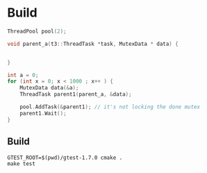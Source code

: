 Build
==========


```cc
ThreadPool pool(2);

void parent_a(t3::ThreadTask *task, MutexData * data) {


}

int a = 0;
for (int x = 0; x < 1000 ; x++ ) {
    MutexData data(&a);
    ThreadTask parent1(parent_a, &data);

    pool.AddTask(&parent1); // it's not locking the done mutex
    parent1.Wait();
}
```

## Build

    GTEST_ROOT=$(pwd)/gtest-1.7.0 cmake .
    make test
